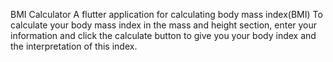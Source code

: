
BMI Calculator
A flutter application for calculating body mass index(BMI)
To calculate your body mass index in the mass and height section, enter your information and click the calculate button to give you your body index and the interpretation of this index.